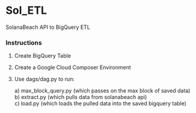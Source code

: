 # Sol_ETL
SolanaBeach API to BigQuery ETL

### Instructions
1) Create BigQuery Table
2) Create a Google Cloud Composer Environment
3) Use dags/dag.py to run:

      a) max_block_query.py (which passes on the max block of saved data) <br> 
      b) extract.py (which pulls data from solanabeach api) <br>
      c) load.py (which loads the pulled data into the saved bigquery table) <br>
 
